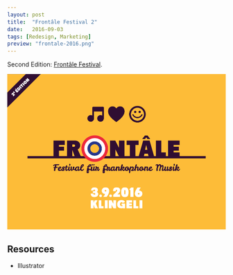 ```yaml
---
layout: post
title:  "Frontâle Festival 2"
date:   2016-09-03
tags: [Redesign, Marketing]
preview: "frontale-2016.png"
---
```


Second Edition: [Frontâle Festival](http://www.frontale.ch).

![Frontale](/img/posts/media/frontale-2016/Frontale-Postcard.png)

## Resources
- Illustrator
